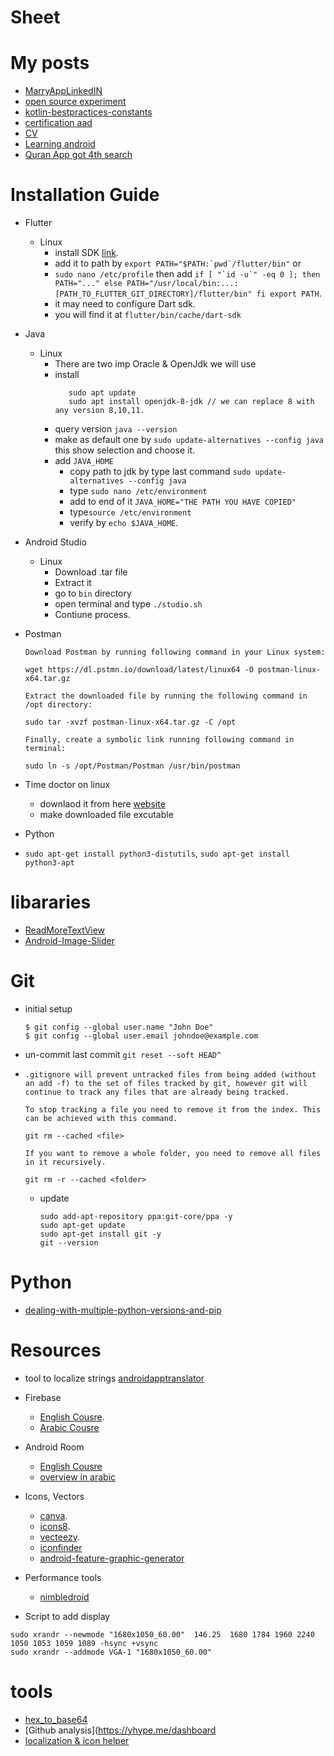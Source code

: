 
# Sheet
# My posts 
- [MarryAppLinkedIN](https://www.linkedin.com/posts/mahmoud-mabrouk-fouad_android-kotlin-retrofit-activity-6733847314080768000-FIQX)
- [open source experiment](https://www.linkedin.com/posts/mahmoud-mabrouk-fouad_%D8%A7%D9%84%D8%AD%D8%A7%D8%AC%D8%A9-%D8%A7%D9%85-%D8%A7%D9%84%D8%A7%D8%AE%D8%AA%D8%B1%D8%A7%D8%B9-%D8%AA%D8%B9%D8%AF%D9%8A%D9%84-%D8%B9%D9%84%D9%89-%D8%AA%D8%B7%D8%A8%D9%8A%D9%82-%D8%A7%D9%88%D8%A8%D9%86-activity-6755904666443247617-v83Q)
- [kotlin-bestpractices-constants](https://www.linkedin.com/posts/mahmoud-mabrouk-fouad_android-kotlin-bestpractices-activity-6752301292313436160-fDP1)
- [certification aad](https://www.linkedin.com/posts/mahmoud-mabrouk-fouad_android-google-andela-activity-6779084378736746496-bNRT)
- [CV](https://www.linkedin.com/posts/mahmoud-mabrouk-fouad_mahmoudmabroukresume-activity-6808064496213491712-110u)
- [Learning android](https://www.linkedin.com/feed/update/urn:li:activity:6816832955021848576/?fbclid=IwAR0hDw7HxTAmJrYh1AXP3KNhXDnfr6D0y74XigxDRJL6ucFVwlGk67Ce5L8)
- [Quran App got 4th search](https://www.linkedin.com/posts/mahmoud-mabrouk-fouad_aepaesaesaevaetabraedaesabraehaesaexabraetaevaetaexabraewaepaesabraetaevaetaex-activity-6853449111337746432-diaS)
# Installation Guide
  - Flutter 
    - Linux
      - install SDK [link](https://flutter.dev/docs/development/tools/sdk/releases?tab=linux).
      - add it to path by ```export PATH="$PATH:`pwd`/flutter/bin"``` or 
      - ```sudo nano /etc/profile``` then add ``` if [ "`id -u`" -eq 0 ]; then
           PATH="..."
        else
           PATH="/usr/local/bin:...:[PATH_TO_FLUTTER_GIT_DIRECTORY]/flutter/bin"
        fi
        export PATH ```.
      - it may need to configure Dart sdk.
      - you will find it at `flutter/bin/cache/dart-sdk`

- Java
  - Linux 
    - There are two imp Oracle & OpenJdk we will use 
    - install 
         ```
            sudo apt update
            sudo apt install openjdk-8-jdk // we can replace 8 with any version 8,10,11.
         ```
    - query version `java --version`
    - make as default one by `sudo update-alternatives --config java` this show selection and choose it.
    - add `JAVA_HOME`
        - copy path to jdk by type last command `sudo update-alternatives --config java`
        - type `sudo nano /etc/environment`
        - add to end of it `JAVA_HOME="THE PATH YOU HAVE COPIED"`
        - type`source /etc/environment`
        - verify by `echo $JAVA_HOME`.

- Android Studio 
  - Linux
    - Download .tar file
    - Extract it 
    - go to `bin` directory 
    - open terminal and type `./studio.sh`
    - Contiune process. 

- Postman 
    ```
    Download Postman by running following command in your Linux system:

    wget https://dl.pstmn.io/download/latest/linux64 -O postman-linux-x64.tar.gz

    Extract the downloaded file by running the following command in /opt directory:

    sudo tar -xvzf postman-linux-x64.tar.gz -C /opt

    Finally, create a symbolic link running following command in terminal:

    sudo ln -s /opt/Postman/Postman /usr/bin/postman
    ```     
    
- Time doctor on linux 
  - downlaod it from here [website](https://www.timedoctor.com/download.html)    
  - make downloaded file excutable 
- Python
- `sudo apt-get install python3-distutils`, `sudo apt-get install python3-apt`
 
  

# libararies 
- [ReadMoreTextView](https://github.com/MahmoudMabrok/ReadMoreTextView)
- [Android-Image-Slider](https://github.com/smarteist/Android-Image-Slider)


# Git 
- initial setup 
  ```
  $ git config --global user.name "John Doe"
  $ git config --global user.email johndoe@example.com
  ```
- un-commit last commit `git reset --soft HEAD^`
- 
  ```
  .gitignore will prevent untracked files from being added (without an add -f) to the set of files tracked by git, however git will continue to track any files that are already being tracked.

  To stop tracking a file you need to remove it from the index. This can be achieved with this command.

  git rm --cached <file>

  If you want to remove a whole folder, you need to remove all files in it recursively.

  git rm -r --cached <folder>

  ```
  - update 
    ```
    sudo add-apt-repository ppa:git-core/ppa -y
    sudo apt-get update
    sudo apt-get install git -y
    git --version
    ```
  
# Python 
- [dealing-with-multiple-python-versions-and-pip](https://stackoverflow.com/questions/2812520/dealing-with-multiple-python-versions-and-pip)  

# Resources 
- tool to localize strings [androidapptranslator](https://androidapptranslator.com/)

- Firebase 
    - [English Cousre](https://www.youtube.com/playlist?list=PLGCjwl1RrtcTXrWuRTa59RyRmQ4OedWrt).
    - [Arabic Cousre](https://www.youtube.com/playlist?list=PLb6ZzJ93PVwpsrq-MPzdHzoI5BXfMoIj)

- Android Room
    - [English Cousre](https://www.youtube.com/playlist?list=PLJJzW__bab3SF33vwvlA_F7PPN6NxkHdQ
    )
    - [overview in arabic](https://www.youtube.com/watch?v=A9lZusQtX4w
    )


- Icons, Vectors 
    - [canva](https://www.canva.com).
    - [icons8](https://icons8.com).
    - [vecteezy](https://www.vecteezy.com).
    - [iconfinder](https://www.iconfinder.com)
    - [android-feature-graphic-generator](https://www.norio.be/android-feature-graphic-generator/)
    
    
- Performance tools 
  - [nimbledroid](https://nimbledroid.com/)
  
- Script to add display 
```    
sudo xrandr --newmode "1680x1050_60.00"  146.25  1680 1784 1960 2240  1050 1053 1059 1089 -hsync +vsync
sudo xrandr --addmode VGA-1 "1680x1050_60.00"
```


# tools 
- [hex_to_base64](http://tomeko.net/online_tools/hex_to_base64.php)
- [Github analysis](https://yhype.me/dashboard
- [localization & icon helper ](https://respresso.io/)
